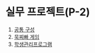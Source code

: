 # 실무 프로젝트(P-2)

1. [공통 구성](https://github.com/yonggyo1125/project502_13_2)
2. [묵찌빠 게임]()
3. [학생관리프로그램]()